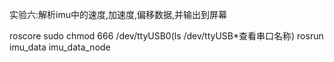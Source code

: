 实验六:解析imu中的速度,加速度,偏移数据,并输出到屏幕

roscore
sudo chmod 666 /dev/ttyUSB0(ls /dev/ttyUSB*查看串口名称)
rosrun imu_data imu_data_node

